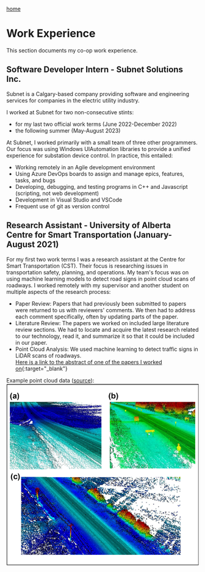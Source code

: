 [home](README.md)

# Work Experience
This section documents my co-op work experience.

## Software Developer Intern - Subnet Solutions Inc.

Subnet is a Calgary-based company providing software and engineering services for companies in the electric utility industry. 

I worked at Subnet for two non-consecutive stints: 
* for my last two official work terms (June 2022-December 2022)
* the following summer (May-August 2023)

At Subnet, I worked primarily with a small team of three other programmers. Our focus was using Windows UIAutomation libraries to provide a unified experience for substation device control. In practice, this entailed:  
* Working remotely in an Agile development environment
* Using Azure DevOps boards to assign and manage epics, features, tasks, and bugs
* Developing, debugging, and testing programs in C++ and Javascript (scripting, not web development)
* Development in Visual Studio and VSCode
* Frequent use of git as version control


## Research Assistant - University of Alberta Centre for Smart Transportation (January-August 2021)

For my first two work terms I was a research assistant at the Centre for Smart Transportation (CST). Their focus is researching issues in transportation safety, planning, and operations. My team's focus was on using machine learning models to detect road signs in point cloud scans of roadways. I worked remotely with my supervisor and another student on multiple aspects of the research process:

* Paper Review: Papers that had previously been submitted to papers were returned to us with reviewers' comments. We then had to address each comment specifically, often by updating parts of the paper.
* Literature Review: The papers we worked on included large literature review sections. We had to locate and acquire the latest research related to our technology, read it, and summarize it so that it could be included in our paper.
* Point Cloud Analysis: We used machine learning to detect traffic signs in LiDAR scans of roadways.  
[Here is a link to the abstract of one of the papers I worked on](https://doi.org/10.1080/15472450.2022.2074792){:target="_blank"}

Example point cloud data ([source](https://journals.sagepub.com/doi/pdf/10.1177/03611981211029934)):
![](pointcloud.png)
